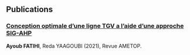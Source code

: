 ## Publications

### <a href="https://drive.google.com/file/d/1v3Ja0Lq5PWOJ5i5m38wZHkyDlvFM1PIC/view" target="_blank">Conception optimale d’une ligne TGV a l’aide d’une approche SIG-AHP</a>

**Ayoub FATIHI**, Reda YAAGOUBI (2021), Revue AMETOP.
